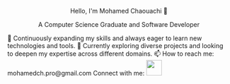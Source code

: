 <p align="center">Hello, I'm Mohamed Chaouachi 👋</p>
<p align="center">A Computer Science Graduate and Software Developer</p>
🤖 Continuously expanding my skills and always eager to learn new technologies and tools.
🔭 Currently exploring diverse projects and looking to deepen my expertise across different domains.
📫 How to reach me: mohamedch.pro@gmail.com
Connect with me:
<a href="https://www.linkedin.com/in/mohamed-chaouachi-86aa3b225/" target=”_blank”><img src="https://upload.wikimedia.org/wikipedia/commons/thumb/c/ca/LinkedIn_logo_initials.png/640px-LinkedIn_logo_initials.png" width="35" height="35"></a>

